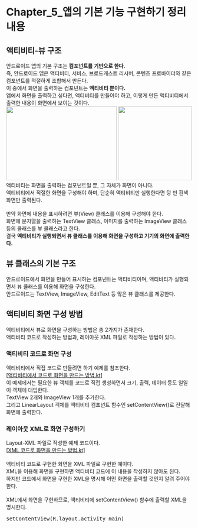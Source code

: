 # Chapter_5_앱의 기본 기능 구현하기 정리 내용
## 액티비티-뷰 구조
안드로이드 앱의 기본 구조는 <b>컴포넌트를 기반으로 한다.</b>
<br>
즉, 안드로이드 앱은 액티비티, 서비스, 브로드캐스트 리시버, 콘텐츠 프로바이더와 같은 컴포넌트를 적절하게 조합해서 만든다.
<br>
이 중에서 화면을 출력하는 컴포넌트는 <b>액티비티 뿐이다.</b>
<br>
앱에서 화면을 출력하고 싶다면, 액티비티를 만들어야 하고, 이렇게 만든 액티비티에서 출력한 내용이 화면에서 보이는 것이다.
<br>
<img src="https://user-images.githubusercontent.com/87363461/189301467-1a4233c5-fa48-42dd-b961-7abc66e588ca.JPG" width="300" height="200">
<img src="https://user-images.githubusercontent.com/87363461/189307037-6743c789-561b-4c27-8c22-42f58844a06a.JPG" width="200" height="200">
<br>
액티비티는 화면을 출력하는 컴포넌트일 뿐, 그 자체가 화면이 아니다.
<br>
액티비티에서 적절한 화면을 구성해야 하며, 단순히 액티비티만 실행한다면 텅 빈 흰색 화면만 출력된다.
<br>
<br>
만약 화면에 내용을 표시하려면 뷰(View) 클래스를 이용해 구성해야 한다.
<br>
화면에 문자열을 출력하는 TextView 클래스, 이미지를 출력하는 ImageView 클래스 등의 클래스를 뷰 클래스라고 한다.
<br>
결국 <b>액티비티가 실행되면서 뷰 클래스를 이용해 화면을 구성하고 기기의 화면에 출력한다.</b>
## 뷰 클래스의 기본 구조
안드로이드에서 화면을 만들어 표시하는 컴포넌트는 액티비티이며, 액티비티가 실행되면서 뷰 클래스를 이용해 화면을 구성한다.
<br>
안드로이드는 TextView, ImageView, EditText 등 많은 뷰 클래스를 제공한다.
## 액티비티 화면 구성 방법
액티비티에서 뷰로 화면을 구성하는 방법은 총 2가지가 존재한다.
<br>
액티비티 코드로 작성하는 방법과, 레이아웃 XML 파일로 작성하는 방법이 있다.
<br>
### 액티비티 코드로 화면 구성
액티비티에서 직접 코드로 만들려면 하기 예제를 참조한다.
<br>
[[액티비티에서 코드로 화면을 만드는 방법.kt]](https://github.com/JeHeeYu/Book-Reviews/blob/main/Do%20it!%20%EA%B9%A1%EC%83%98%EC%9D%98%20%EC%95%88%EB%93%9C%EB%A1%9C%EC%9D%B4%EB%93%9C%20%EC%95%B1%20%ED%94%84%EB%A1%9C%EA%B7%B8%EB%9E%98%EB%B0%8D%20with%20%EC%BD%94%ED%8B%80%EB%A6%B0/Chapter_5_%EC%95%B1%EC%9D%98%20%EA%B8%B0%EB%B3%B8%20%EA%B8%B0%EB%8A%A5%20%EA%B5%AC%ED%98%84%ED%95%98%EA%B8%B0/%EC%95%A1%ED%8B%B0%EB%B9%84%ED%8B%B0%EC%97%90%EC%84%9C%20%EC%BD%94%EB%93%9C%EB%A1%9C%20%ED%99%94%EB%A9%B4%EC%9D%84%20%EB%A7%8C%EB%93%9C%EB%8A%94%20%EB%B0%A9%EB%B2%95.kt)
<br>
이 예제에서는 필요한 뷰 객체를 코드로 직접 생성하면서 크기, 출력, 데이터 등도 일일이 객체에 대입한다.
<br>
TextView 2개와 ImageView 1개를 추가한다.
<br>
그리고 LinearLayout 객체를 액티비티 컴포넌트 함수인 setContentView()로 전달해 화면에 출력한다.
### 레이아웃 XML로 화면 구성하기
Layout-XML 파일로 작성한 예제 코드이다.
<br>
[[XML 코드로 화면을 만드는 방법.kt]](https://github.com/JeHeeYu/Book-Reviews/tree/main/Do%20it!%20%EA%B9%A1%EC%83%98%EC%9D%98%20%EC%95%88%EB%93%9C%EB%A1%9C%EC%9D%B4%EB%93%9C%20%EC%95%B1%20%ED%94%84%EB%A1%9C%EA%B7%B8%EB%9E%98%EB%B0%8D%20with%20%EC%BD%94%ED%8B%80%EB%A6%B0/Chapter_5_%EC%95%B1%EC%9D%98%20%EA%B8%B0%EB%B3%B8%20%EA%B8%B0%EB%8A%A5%20%EA%B5%AC%ED%98%84%ED%95%98%EA%B8%B0/XML%20%EC%BD%94%EB%93%9C%EB%A1%9C%20%ED%99%94%EB%A9%B4%EC%9D%84%20%EB%A7%8C%EB%93%9C%EB%8A%94%20%EB%B0%A9%EB%B2%95)
<br>
<br>
액티비티 코드로 구현한 화면을 XML 파일로 구현한 예이다.
<br>
XML을 이용해 화면을 구현하면 액티비티 코드에 이 내용을 작성하지 않아도 된다.
<br>
하지만 코드에서 화면을 구현한 XML을 명시해 어떤 화면을 출력할 것인지 알려 주어야 한다.
<br>
<br>XML에서 화면을 구현하므로, 액티비티에 setContentView() 함수에 출력할 XML을 명시한다.
<pre>
setContentView(R.layout.activity_main)
</pre>
